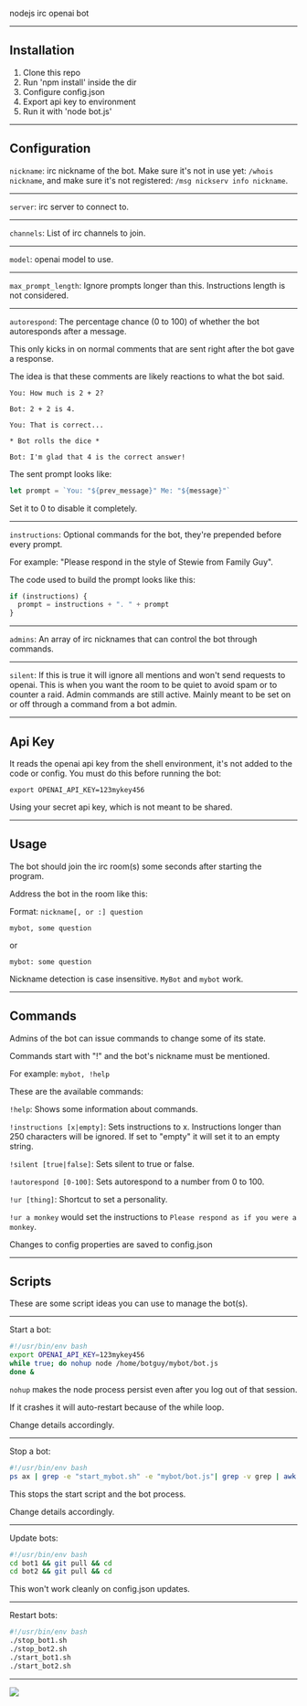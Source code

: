 nodejs irc openai bot

---

## Installation

1) Clone this repo
1) Run 'npm install' inside the dir
1) Configure config.json
1) Export api key to environment
1) Run it with 'node bot.js'

---

## Configuration

`nickname`: irc nickname of the bot. 
Make sure it's not in use yet: `/whois nickname`,
and make sure it's not registered: `/msg nickserv info nickname`.

---

`server`: irc server to connect to.

---

`channels`: List of irc channels to join.

---

`model`: openai model to use.

---

`max_prompt_length`: Ignore prompts longer than this. Instructions length is not considered.

---

`autorespond`: The percentage chance (0 to 100) of whether the bot autoresponds after a message.

This only kicks in on normal comments that are sent right after the bot gave a response.

The idea is that these comments are likely reactions to what the bot said.

```
You: How much is 2 + 2?

Bot: 2 + 2 is 4.

You: That is correct...

* Bot rolls the dice *

Bot: I'm glad that 4 is the correct answer! 
```

The sent prompt looks like:

```js
let prompt = `You: "${prev_message}" Me: "${message}"`
```

Set it to 0 to disable it completely.

---

`instructions`: Optional commands for the bot, they're prepended before every prompt.

For example: "Please respond in the style of Stewie from Family Guy".

The code used to build the prompt looks like this:

```js
if (instructions) {
  prompt = instructions + ". " + prompt
}
```

---

`admins`: An array of irc nicknames that can control the bot through commands.

---

`silent`: If this is true it will ignore all mentions and won't send requests to openai. 
This is when you want the room to be quiet to avoid spam or to counter a raid. 
Admin commands are still active. Mainly meant to be set on or off through a command from a bot admin.

---

## Api Key

It reads the openai api key from the shell environment, it's not added to the code or config. You must do this before running the bot:

`export OPENAI_API_KEY=123mykey456`

Using your secret api key, which is not meant to be shared.

---

## Usage

The bot should join the irc room(s) some seconds after starting the program.

Address the bot in the room like this:

Format: `nickname[, or :] question`

`mybot, some question`

or 

`mybot: some question`

Nickname detection is case insensitive. `MyBot` and `mybot` work.

---

## Commands

Admins of the bot can issue commands to change some of its state.

Commands start with "!" and the bot's nickname must be mentioned.

For example: `mybot, !help`

These are the available commands:

`!help`: Shows some information about commands.

`!instructions [x|empty]`: Sets instructions to x.
Instructions longer than 250 characters will be ignored.
If set to "empty" it will set it to an empty string.

`!silent [true|false]`: Sets silent to true or false.

`!autorespond [0-100]`: Sets autorespond to a number from 0 to 100.

`!ur [thing]`: Shortcut to set a personality.

`!ur a monkey` would set the instructions to `Please respond as if you were a monkey`.

Changes to config properties are saved to config.json

---

## Scripts

These are some script ideas you can use to manage the bot(s).

---

Start a bot:

```bash
#!/usr/bin/env bash
export OPENAI_API_KEY=123mykey456
while true; do nohup node /home/botguy/mybot/bot.js
done &
```

`nohup` makes the node process persist even after you log out of that session.

If it crashes it will auto-restart because of the while loop.

Change details accordingly.

---

Stop a bot:

```bash
#!/usr/bin/env bash
ps ax | grep -e "start_mybot.sh" -e "mybot/bot.js"| grep -v grep | awk '{print $1}' | xargs kill
```

This stops the start script and the bot process.

Change details accordingly.

--- 

Update bots:

```bash
#!/usr/bin/env bash
cd bot1 && git pull && cd
cd bot2 && git pull && cd
```

This won't work cleanly on config.json updates.

---

Restart bots:

```bash
#!/usr/bin/env bash
./stop_bot1.sh
./stop_bot2.sh
./start_bot1.sh
./start_bot2.sh
```

---

![](https://i.imgur.com/H9yo8Jt.jpg)